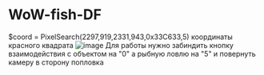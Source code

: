 # WoW-fish-DF
$coord = PixelSearch(2297,919,2331,943,0x33C633,5) координаты красного квадрата
![image](https://user-images.githubusercontent.com/73890235/209849805-f43dd73b-5fba-42bf-a864-4e44b1fbbf53.png)
Для работы нужно забиндить кнопку взаимодействия с объектом на "0" а рыбную ловлю на "5" и повернуть камеру в сторону попловка
